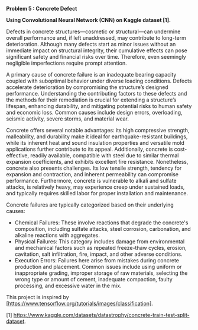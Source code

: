 **Problem 5 : Concrete Defect**  

**Using Convolutional Neural Network (CNN) on Kaggle dataset [1].**

Defects in concrete structures—cosmetic or structural—can undermine overall performance and, if left unaddressed, may contribute to long-term deterioration. Although many defects start as minor issues without an immediate impact on structural integrity, their cumulative effects can pose significant safety and financial risks over time. Therefore, even seemingly negligible imperfections require prompt attention.

A primary cause of concrete failure is an inadequate bearing capacity coupled with suboptimal behavior under diverse loading conditions. Defects accelerate deterioration by compromising the structure’s designed performance. Understanding the contributing factors to these defects and the methods for their remediation is crucial for extending a structure’s lifespan, enhancing durability, and mitigating potential risks to human safety and economic loss. Common causes include design errors, overloading, seismic activity, severe storms, and material wear.

Concrete offers several notable advantages: its high compressive strength, malleability, and durability make it ideal for earthquake-resistant buildings, while its inherent heat and sound insulation properties and versatile mold applications further contribute to its appeal. Additionally, concrete is cost-effective, readily available, compatible with steel due to similar thermal expansion coefficients, and exhibits excellent fire resistance. Nonetheless, concrete also presents challenges. Its low tensile strength, tendency for expansion and contraction, and inherent permeability can compromise performance. Furthermore, concrete is vulnerable to alkali and sulfate attacks, is relatively heavy, may experience creep under sustained loads, and typically requires skilled labor for proper installation and maintenance.



Concrete failures are typically categorized based on their underlying causes:
- Chemical Failures: These involve reactions that degrade the concrete's composition, including sulfate attacks, steel corrosion, carbonation, and alkaline reactions with aggregates.
- Physical Failures: This category includes damage from environmental and mechanical factors such as repeated freeze-thaw cycles, erosion, cavitation, salt infiltration, fire, impact, and other adverse conditions.
- Execution Errors: Failures here arise from mistakes during concrete production and placement. Common issues include using uniform or inappropriate grading, improper storage of raw materials, selecting the wrong type or amount of cement, inadequate compaction, faulty processing, and excessive water in the mix.

This project is inspired by [https://www.tensorflow.org/tutorials/images/classification].

[1] https://www.kaggle.com/datasets/datastrophy/concrete-train-test-split-dataset.
